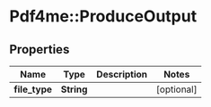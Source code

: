 # Pdf4me::ProduceOutput

## Properties
Name | Type | Description | Notes
------------ | ------------- | ------------- | -------------
**file_type** | **String** |  | [optional] 


